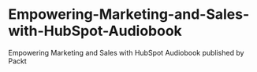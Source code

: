 # Empowering-Marketing-and-Sales-with-HubSpot-Audiobook
Empowering Marketing and Sales with HubSpot Audiobook published by Packt
